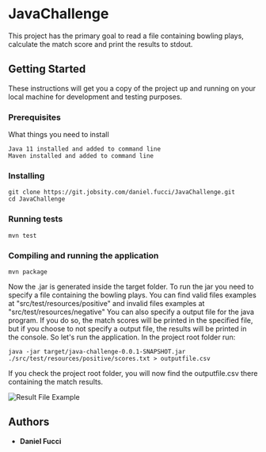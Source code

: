 # JavaChallenge

This project has the primary goal to read a file containing bowling plays, calculate the match score and print the results to stdout.

## Getting Started

These instructions will get you a copy of the project up and running on your local machine for development and testing purposes. 

### Prerequisites

What things you need to install

```
Java 11 installed and added to command line
Maven installed and added to command line
```

### Installing


```
git clone https://git.jobsity.com/daniel.fucci/JavaChallenge.git
cd JavaChallenge
``` 

### Running tests

```
mvn test
``` 

### Compiling and running the application

```
mvn package
``` 

Now the .jar is generated inside the target folder.
To run the jar you need to specify a file containing the bowling plays. You can find valid files examples at "src/test/resources/positive" and invalid files examples at "src/test/resources/negative"
You can also specify a output file for the java program. If you do so, the match scores will be printed in the specified file, but if you choose to not specify a output file, the results will be printed in the console.
So let's run the application. In the project root folder run: 

```
java -jar target/java-challenge-0.0.1-SNAPSHOT.jar ./src/test/resources/positive/scores.txt > outputfile.csv
``` 
If you check the project root folder, you will now find the outputfile.csv there containing the match results.

![Result File Example](https://i.imgur.com/vspYA7S.png)

## Authors

* **Daniel Fucci**
